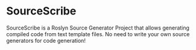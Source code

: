 # SourceScribe
SourceScribe is a Roslyn Source Generator Project that allows generating compiled code from text template files. No need to write your own source generators for code generation!
